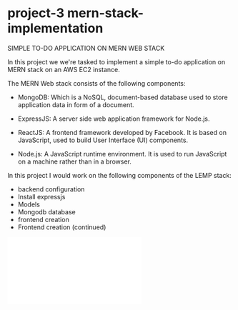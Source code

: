 # project-3 mern-stack-implementation
SIMPLE TO-DO APPLICATION ON MERN WEB STACK

In this project we we're tasked to implement a simple to-do application on MERN stack on an AWS EC2 instance.

The MERN Web stack consists of the following components:
- MongoDB: Which is a NoSQL, document-based database used to store application data in form of a document.

- ExpressJS: A server side web application framework for Node.js.

- ReactJS: A frontend framework developed by Facebook. It is based on JavaScript, used to build User Interface (UI) components.

- Node.js: A JavaScript runtime environment. It is used to run JavaScript on a machine rather than in a browser.


In this project I would work on the following components of the LEMP stack:

- backend configuration
- Install expressjs
- Models
- Mongodb database
- frontend creation
- Frontend creation (continued)

![Link to the project document](./project3.md)